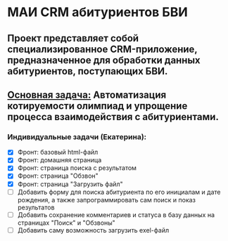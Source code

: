 # МАИ CRM абитуриентов БВИ

Проект представляет собой специализированное CRM-приложение, предназначенное для обработки данных абитуриентов, поступающих БВИ.
---
<ins>Основная задача:</ins> Автоматизация котируемости олимпиад и упрощение процесса взаимодействия с абитуриентами.
---
### Индивидуальные задачи (Екатерина):
- [x] Фронт: базовый html-файл
- [x] Фронт: домашняя страница
- [x] Фронт: страница поиска с результатом
- [x] Фронт: страница "Обзвон"
- [x] Фронт: страница "Загрузить файл"
- [ ] Добавить форму для поиска абитуриента по его инициалам и дате рождения, а также запрограммировать сам поиск и показ результатов
- [ ] Добавить сохранение комментариев и статуса в базу данных на страницах "Поиск" и "Обзвоны"
- [ ] Добавить саму возможность загрузить exel-файл
